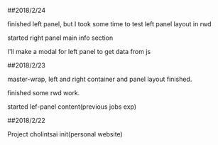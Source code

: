 ##2018/2/24

finished left panel, but I took some time to test left panel layout in rwd

started right panel main info section

I'll make a modal for left panel to get data from js


##2018/2/23

master-wrap, left and right container and panel layout finished.

finished some rwd work.

started lef-panel content(previous jobs exp)


##2018/2/22

Project cholintsai init(personal website)

